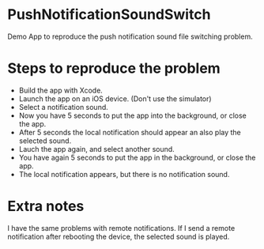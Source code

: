# PushNotificationSoundSwitch
Demo App to reproduce the push notification sound file switching problem.

# Steps to reproduce the problem
- Build the app with Xcode.
- Launch the app on an iOS device. (Don't use the simulator)
- Select a notification sound.
- Now you have 5 seconds to put the app into the background, or close the app.
- After 5 seconds the local notification should appear an also play the selected sound.
- Lauch the app again, and select another sound.
- You have again 5 seconds to put the app in the background, or close the app.
- The local notification appears, but there is no notification sound.

# Extra notes
I have the same problems with remote notifications. If I send a remote notification after rebooting the device, the selected sound is played.
